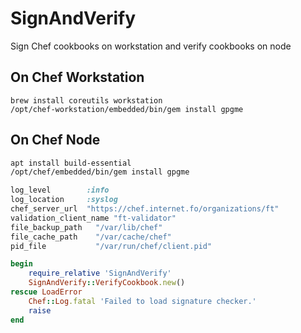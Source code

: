 # SignAndVerify
Sign Chef cookbooks on workstation and verify cookbooks on node

## On Chef Workstation

```
brew install coreutils workstation
/opt/chef-workstation/embedded/bin/gem install gpgme
```

## On Chef Node

```bash
apt install build-essential
/opt/chef/embedded/bin/gem install gpgme 
```

```ruby
log_level        :info
log_location     :syslog
chef_server_url  "https://chef.internet.fo/organizations/ft"
validation_client_name "ft-validator"
file_backup_path   "/var/lib/chef"
file_cache_path    "/var/cache/chef"
pid_file           "/var/run/chef/client.pid"

begin
    require_relative 'SignAndVerify'
    SignAndVerify::VerifyCookbook.new()
rescue LoadError
    Chef::Log.fatal 'Failed to load signature checker.'
    raise
end
